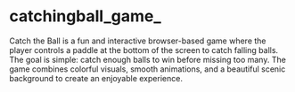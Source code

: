 # catchingball_game_
Catch the Ball is a fun and interactive browser-based game where the player controls a paddle at the bottom of the screen to catch falling balls. The goal is simple: catch enough balls to win before missing too many. The game combines colorful visuals, smooth animations, and a beautiful scenic background to create an enjoyable experience.
